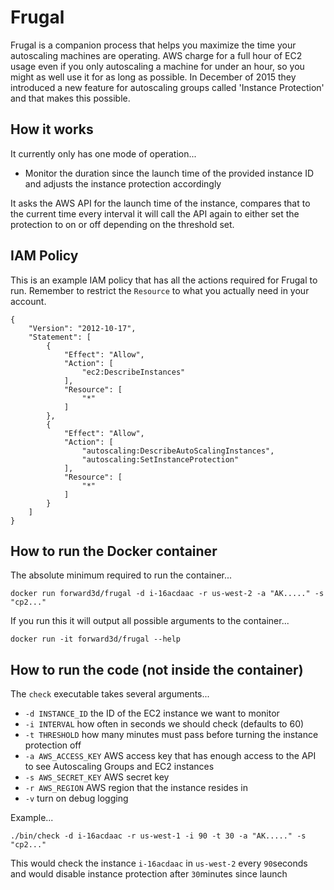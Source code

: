 # Frugal

Frugal is a companion process that helps you maximize the time your autoscaling machines are operating. AWS charge for a full hour of EC2 usage even if you only autoscaling a machine for under an hour, so you might as well use it for as long as possible. In December of 2015 they introduced a new feature for autoscaling groups called 'Instance Protection' and that makes this possible.

## How it works

It currently only has one mode of operation...

  * Monitor the duration since the launch time of the provided instance ID and adjusts the instance protection accordingly

It asks the AWS API for the launch time of the instance, compares that to the current time every interval it will call the API again to either set the protection to on or off depending on the threshold set.

## IAM Policy

This is an example IAM policy that has all the actions required for Frugal to run. Remember to restrict the `Resource` to what you actually need in your account.

    {
        "Version": "2012-10-17",
        "Statement": [
            {
                "Effect": "Allow",
                "Action": [
                    "ec2:DescribeInstances"
                ],
                "Resource": [
                    "*"
                ]
            },
            {
                "Effect": "Allow",
                "Action": [
                    "autoscaling:DescribeAutoScalingInstances",
                    "autoscaling:SetInstanceProtection"
                ],
                "Resource": [
                    "*"
                ]
            }
        ]
    }

## How to run the Docker container

The absolute minimum required to run the container...

`docker run forward3d/frugal -d i-16acdaac -r us-west-2 -a "AK....." -s "cp2..."`

If you run this it will output all possible arguments to the container...

`docker run -it forward3d/frugal --help`

## How to run the code (not inside the container)

The `check` executable takes several arguments...

* `-d INSTANCE_ID` the ID of the EC2 instance we want to monitor
* `-i INTERVAL` how often in seconds we should check (defaults to 60)
* `-t THRESHOLD` how many minutes must pass before turning the instance protection off
* `-a AWS_ACCESS_KEY` AWS access key that has enough access to the API to see Autoscaling Groups and EC2 instances
* `-s AWS_SECRET_KEY` AWS secret key
* `-r AWS_REGION` AWS region that the instance resides in
* `-v` turn on debug logging

Example...

`./bin/check -d i-16acdaac -r us-west-1 -i 90 -t 30 -a "AK....." -s "cp2..."`

This would check the instance `i-16acdaac` in `us-west-2` every `90`seconds and would disable instance protection after `30`minutes since launch
